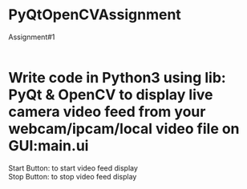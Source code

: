 # PyQtOpenCVAssignment
Assignment#1
<br><br>
# Write code in Python3 using lib: PyQt & OpenCV to display live camera video feed from your webcam/ipcam/local video file on GUI:main.ui <br>
Start Button: to start video feed display<br>
Stop Button: to stop video feed display<r>
